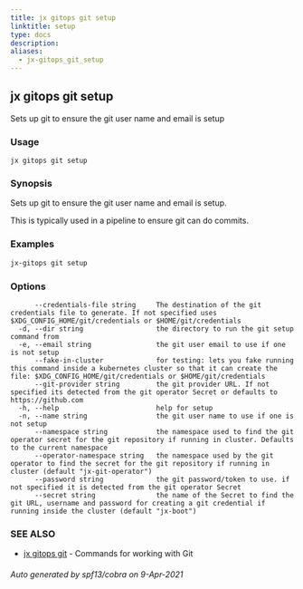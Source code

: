 ```yaml
---
title: jx gitops git setup
linktitle: setup
type: docs
description: 
aliases:
  - jx-gitops_git_setup
---
```


## jx gitops git setup

Sets up git to ensure the git user name and email is setup

### Usage

```
jx gitops git setup
```

### Synopsis

Sets up git to ensure the git user name and email is setup.
  
This is typically used in a pipeline to ensure git can do commits.

### Examples

  ```bash
  jx-gitops git setup

  ```
### Options

```
      --credentials-file string     The destination of the git credentials file to generate. If not specified uses $XDG_CONFIG_HOME/git/credentials or $HOME/git/credentials
  -d, --dir string                  the directory to run the git setup command from
  -e, --email string                the git user email to use if one is not setup
      --fake-in-cluster             for testing: lets you fake running this command inside a kubernetes cluster so that it can create the file: $XDG_CONFIG_HOME/git/credentials or $HOME/git/credentials
      --git-provider string         the git provider URL. If not specified its detected from the git operator Secret or defaults to https://github.com
  -h, --help                        help for setup
  -n, --name string                 the git user name to use if one is not setup
      --namespace string            the namespace used to find the git operator secret for the git repository if running in cluster. Defaults to the current namespace
      --operator-namespace string   the namespace used by the git operator to find the secret for the git repository if running in cluster (default "jx-git-operator")
      --password string             the git password/token to use. if not specified it is detected from the git operator Secret
      --secret string               the name of the Secret to find the git URL, username and password for creating a git credential if running inside the cluster (default "jx-boot")
```

### SEE ALSO

* [jx gitops git](..)	 - Commands for working with Git

###### Auto generated by spf13/cobra on 9-Apr-2021
